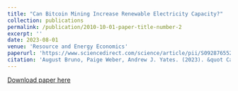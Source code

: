 ```yaml
---
title: "Can Bitcoin Mining Increase Renewable Electricity Capacity?"
collection: publications
permalink: /publication/2010-10-01-paper-title-number-2
excerpt: ''
date: 2023-08-01
venue: 'Resource and Energy Economics'
paperurl: 'https://www.sciencedirect.com/science/article/pii/S0928765523000313?via%3Dihub'
citation: 'August Bruno, Paige Weber, Andrew J. Yates. (2023). &quot Can Bitcoin Mining Increase Renewable Electricity Capacity?;.&quot; <i>Resource and Energy Economics</i>.'
---
```



[Download paper here](https://www.sciencedirect.com/science/article/pii/S0928765523000313?via%3Dihub)

